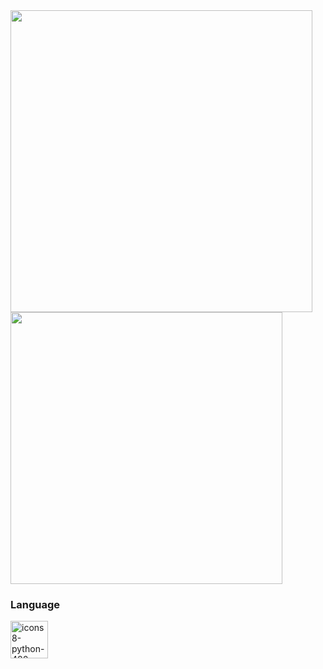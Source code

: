 <div name="stats">

<img width="483px" src="https://github-readme-stats.vercel.app/api?username=MurilloPy&show_icons=true&theme=blueberry">
<img width="435px" src="https://github-readme-stats.vercel.app/api/top-langs/?username=MurilloPy&layout=compact&theme=blueberry">

</div>

<div name="Linguagens">
  
<h3> Language </h3>

<a name="Python" href="https://www.github.com/MurilloPy"><img src="https://i.ibb.co/8dfDDSf/icons8-python-480.png" width="60px" alt="icons8-python-480" border="0"></a>

</div>
